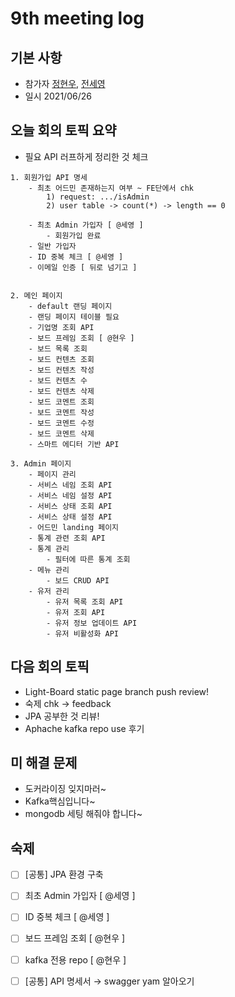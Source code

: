 # 9th meeting log
## 기본 사항
- 참가자 [정현우](https://github.com/Nuung), [전세영](https://github.com/SeyoungJeon)
- 일시 2021/06/26

## 오늘 회의 토픽 요약

- 필요 API 러프하게 정리한 것 체크
```
1. 회원가입 API 명세
    - 최초 어드민 존재하는지 여부 ~ FE단에서 chk
        1) request: .../isAdmin 
        2) user table -> count(*) -> length == 0

    - 최초 Admin 가입자 [ @세영 ]
        - 회원가입 완료
    - 일반 가입자
    - ID 중복 체크 [ @세영 ]
    - 이메일 인증 [ 뒤로 넘기고 ]


2. 메인 페이지
    - default 랜딩 페이지
    - 랜딩 페이지 테이블 필요
    - 기업명 조회 API
    - 보드 프레임 조회 [ @현우 ]
    - 보드 목록 조회
    - 보드 컨텐츠 조회
    - 보드 컨텐츠 작성
    - 보드 컨텐츠 수
    - 보드 컨텐츠 삭제
    - 보드 코멘트 조회
    - 보드 코멘트 작성
    - 보드 코멘트 수정
    - 보드 코멘트 삭제    
    - 스마트 에디터 기반 API

3. Admin 페이지
    - 페이지 관리
    - 서비스 네임 조회 API
    - 서비스 네임 설정 API
    - 서비스 상태 조회 API
    - 서비스 상태 설정 API
    - 어드민 landing 페이지
    - 통계 관련 조회 API
    - 통계 관리
        - 필터에 따른 통계 조회
    - 메뉴 관리
        - 보드 CRUD API
    - 유저 관리
        - 유저 목록 조회 API
        - 유저 조회 API
        - 유저 정보 업데이트 API
        - 유저 비활성화 API
```


## 다음 회의 토픽

- Light-Board static page branch push review!
- 숙제 chk -> feedback
- JPA 공부한 것 리뷰! 
- Aphache kafka repo use 후기

## 미 해결 문제

- 도커라이징 잊지마러~
- Kafka핵심입니다~
- mongodb 세팅 해줘야 합니다~

## 숙제
- [ ] [공통] JPA 환경 구축
- [ ] 최초 Admin 가입자 [ @세영 ]
- [ ] ID 중복 체크 [ @세영 ]
- [ ] 보드 프레임 조회 [ @현우 ]
- [ ] kafka 전용 repo [ @현우 ]
- [ ] [공통] API 명세서 → swagger yam 알아오기

